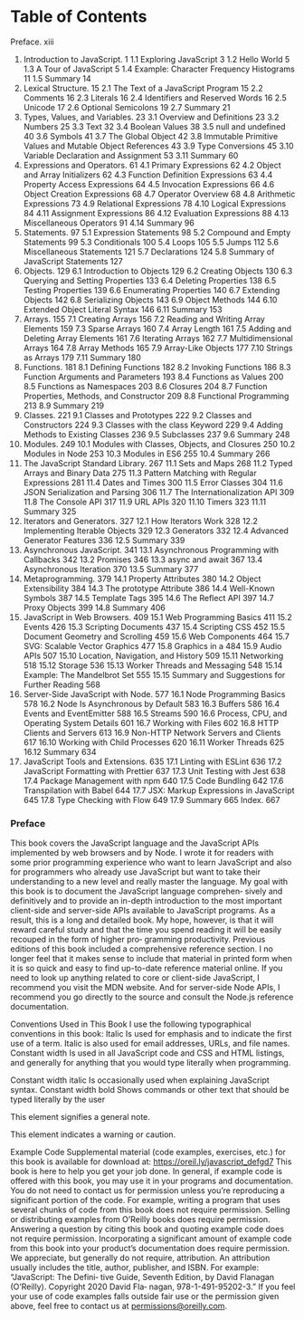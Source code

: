 # Table of Contents

Preface. xiii

1. Introduction to JavaScript. 1
   1.1 Exploring JavaScript 3
   1.2 Hello World 5
   1.3 A Tour of JavaScript 5
   1.4 Example: Character Frequency Histograms 11
   1.5 Summary 14
2. Lexical Structure. 15
   2.1 The Text of a JavaScript Program 15
   2.2 Comments 16
   2.3 Literals 16
   2.4 Identifiers and Reserved Words 16
   2.5 Unicode 17
   2.6 Optional Semicolons 19
   2.7 Summary 21
3. Types, Values, and Variables. 23
   3.1 Overview and Definitions 23
   3.2 Numbers 25
   3.3 Text 32
   3.4 Boolean Values 38
   3.5 null and undefined 40
   3.6 Symbols 41
   3.7 The Global Object 42
   3.8 Immutable Primitive Values and Mutable Object References 43
   3.9 Type Conversions 45
   3.10 Variable Declaration and Assignment 53
   3.11 Summary 60
4. Expressions and Operators. 61
   4.1 Primary Expressions 62
   4.2 Object and Array Initializers 62
   4.3 Function Definition Expressions 63
   4.4 Property Access Expressions 64
   4.5 Invocation Expressions 66
   4.6 Object Creation Expressions 68
   4.7 Operator Overview 68
   4.8 Arithmetic Expressions 73
   4.9 Relational Expressions 78
   4.10 Logical Expressions 84
   4.11 Assignment Expressions 86
   4.12 Evaluation Expressions 88
   4.13 Miscellaneous Operators 91
   4.14 Summary 96
5. Statements. 97
   5.1 Expression Statements 98
   5.2 Compound and Empty Statements 99
   5.3 Conditionals 100
   5.4 Loops 105
   5.5 Jumps 112
   5.6 Miscellaneous Statements 121
   5.7 Declarations 124
   5.8 Summary of JavaScript Statements 127
6. Objects. 129
   6.1 Introduction to Objects 129
   6.2 Creating Objects 130
   6.3 Querying and Setting Properties 133
   6.4 Deleting Properties 138
   6.5 Testing Properties 139
   6.6 Enumerating Properties 140
   6.7 Extending Objects 142
   6.8 Serializing Objects 143
   6.9 Object Methods 144
   6.10 Extended Object Literal Syntax 146
   6.11 Summary 153
7. Arrays. 155
   7.1 Creating Arrays 156
   7.2 Reading and Writing Array Elements 159
   7.3 Sparse Arrays 160
   7.4 Array Length 161
   7.5 Adding and Deleting Array Elements 161
   7.6 Iterating Arrays 162
   7.7 Multidimensional Arrays 164
   7.8 Array Methods 165
   7.9 Array-Like Objects 177
   7.10 Strings as Arrays 179
   7.11 Summary 180
8. Functions. 181
   8.1 Defining Functions 182
   8.2 Invoking Functions 186
   8.3 Function Arguments and Parameters 193
   8.4 Functions as Values 200
   8.5 Functions as Namespaces 203
   8.6 Closures 204
   8.7 Function Properties, Methods, and Constructor 209
   8.8 Functional Programming 213
   8.9 Summary 219
9. Classes. 221
   9.1 Classes and Prototypes 222
   9.2 Classes and Constructors 224
   9.3 Classes with the class Keyword 229
   9.4 Adding Methods to Existing Classes 236
   9.5 Subclasses 237
   9.6 Summary 248
10. Modules. 249
    10.1 Modules with Classes, Objects, and Closures 250
    10.2 Modules in Node 253
    10.3 Modules in ES6 255
    10.4 Summary 266
11. The JavaScript Standard Library. 267
    11.1 Sets and Maps 268
    11.2 Typed Arrays and Binary Data 275
    11.3 Pattern Matching with Regular Expressions 281
    11.4 Dates and Times 300
    11.5 Error Classes 304
    11.6 JSON Serialization and Parsing 306
    11.7 The Internationalization API 309
    11.8 The Console API 317
    11.9 URL APIs 320
    11.10 Timers 323
    11.11 Summary 325
12. Iterators and Generators. 327
    12.1 How Iterators Work 328
    12.2 Implementing Iterable Objects 329
    12.3 Generators 332
    12.4 Advanced Generator Features 336
    12.5 Summary 339
13. Asynchronous JavaScript. 341
    13.1 Asynchronous Programming with Callbacks 342
    13.2 Promises 346
    13.3 async and await 367
    13.4 Asynchronous Iteration 370
    13.5 Summary 377
14. Metaprogramming. 379
    14.1 Property Attributes 380
    14.2 Object Extensibility 384
    14.3 The prototype Attribute 386
    14.4 Well-Known Symbols 387
    14.5 Template Tags 395
    14.6 The Reflect API 397
    14.7 Proxy Objects 399
    14.8 Summary 406
15. JavaScript in Web Browsers. 409
    15.1 Web Programming Basics 411
    15.2 Events 426
    15.3 Scripting Documents 437
    15.4 Scripting CSS 452
    15.5 Document Geometry and Scrolling 459
    15.6 Web Components 464
    15.7 SVG: Scalable Vector Graphics 477
    15.8 Graphics in a <canvas> 484
    15.9 Audio APIs 507
    15.10 Location, Navigation, and History 509
    15.11 Networking 518
    15.12 Storage 536
    15.13 Worker Threads and Messaging 548
    15.14 Example: The Mandelbrot Set 555
    15.15 Summary and Suggestions for Further Reading 568
16. Server-Side JavaScript with Node. 577
    16.1 Node Programming Basics 578
    16.2 Node Is Asynchronous by Default 583
    16.3 Buffers 586
    16.4 Events and EventEmitter 588
    16.5 Streams 590
    16.6 Process, CPU, and Operating System Details 601
    16.7 Working with Files 602
    16.8 HTTP Clients and Servers 613
    16.9 Non-HTTP Network Servers and Clients 617
    16.10 Working with Child Processes 620
    16.11 Worker Threads 625
    16.12 Summary 634
17. JavaScript Tools and Extensions. 635
    17.1 Linting with ESLint 636
    17.2 JavaScript Formatting with Prettier 637
    17.3 Unit Testing with Jest 638
    17.4 Package Management with npm 640
    17.5 Code Bundling 642
    17.6 Transpilation with Babel 644
    17.7 JSX: Markup Expressions in JavaScript 645
    17.8 Type Checking with Flow 649
    17.9 Summary 665
    Index. 667

### Preface

This book covers the JavaScript language and the JavaScript APIs implemented by web browsers and by Node. I wrote it for readers with some prior programming experience who want to learn JavaScript and also for programmers who already use JavaScript but want to take their understanding to a new level and really master the language. My goal with this book is to document the JavaScript language comprehen‐ sively and definitively and to provide an in-depth introduction to the most important client-side and server-side APIs available to JavaScript programs. As a result, this is a long and detailed book. My hope, however, is that it will reward careful study and that the time you spend reading it will be easily recouped in the form of higher pro‐ gramming productivity.
Previous editions of this book included a comprehensive reference section. I no longer feel that it makes sense to include that material in printed form when it is so quick and easy to find up-to-date reference material online. If you need to look up anything related to core or client-side JavaScript, I recommend you visit the MDN website. And for server-side Node APIs, I recommend you go directly to the source and consult the Node.js reference documentation.

Conventions Used in This Book
I use the following typographical conventions in this book:
Italic
Is used for emphasis and to indicate the first use of a term. Italic is also used for email addresses, URLs, and file names.
Constant width
Is used in all JavaScript code and CSS and HTML listings, and generally for anything that you would type literally when programming.

Constant width italic
Is occasionally used when explaining JavaScript syntax.
Constant width bold
Shows commands or other text that should be typed literally by the user

This element signifies a general note.

This element indicates a warning or caution.

Example Code
Supplemental material (code examples, exercises, etc.) for this book is available for download at:
https://oreil.ly/javascript_defgd7
This book is here to help you get your job done. In general, if example code is offered with this book, you may use it in your programs and documentation. You do not need to contact us for permission unless you’re reproducing a significant portion of the code. For example, writing a program that uses several chunks of code from this book does not require permission. Selling or distributing examples from O’Reilly books does require permission. Answering a question by citing this book and quoting example code does not require permission. Incorporating a significant amount of example code from this book into your product’s documentation does require permission.
We appreciate, but generally do not require, attribution. An attribution usually includes the title, author, publisher, and ISBN. For example: “JavaScript: The Defini‐ tive Guide, Seventh Edition, by David Flanagan (O’Reilly). Copyright 2020 David Fla‐ nagan, 978-1-491-95202-3.”
If you feel your use of code examples falls outside fair use or the permission given above, feel free to contact us at permissions@oreilly.com.

